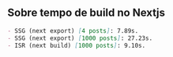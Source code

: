 
## Sobre tempo de build no Nextjs

```md
- SSG (next export) [4 posts]: 7.89s.
- SSG (next export) [1000 posts]: 27.23s.
- ISR (next build) [1000 posts]: 9.10s.
```
